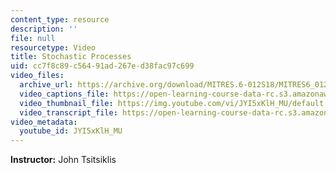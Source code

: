 ```yaml
---
content_type: resource
description: ''
file: null
resourcetype: Video
title: Stochastic Processes
uid: cc7f8c89-c564-91ad-267e-d38fac97c699
video_files:
  archive_url: https://archive.org/download/MITRES.6-012S18/MITRES6_012S18_L21-03_300k.mp4
  video_captions_file: https://open-learning-course-data-rc.s3.amazonaws.com/res-6-012-introduction-to-probability-spring-2018/afbbcb82a3755373adb7c86e53516ded_JYI5xKlH_MU.vtt
  video_thumbnail_file: https://img.youtube.com/vi/JYI5xKlH_MU/default.jpg
  video_transcript_file: https://open-learning-course-data-rc.s3.amazonaws.com/res-6-012-introduction-to-probability-spring-2018/be33f429d9b97b2c65f1e82b8f8d937f_JYI5xKlH_MU.pdf
video_metadata:
  youtube_id: JYI5xKlH_MU
---
```


**Instructor:** John Tsitsiklis